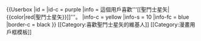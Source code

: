 {{Userbox
|id = 
|id-c = purple
|info = 這個用戶喜歡'''[[聖鬥士星矢|{{color|red|聖鬥士星矢}}]]'''。
|info-c = yellow
|info-s = 10
|info-fc = blue
|border-c = black
}}
<includeonly>[[Category:喜歡聖鬥士星矢的維基人]]</includeonly>
<noinclude>[[Category:漫畫用戶框模板]]</noinclude>